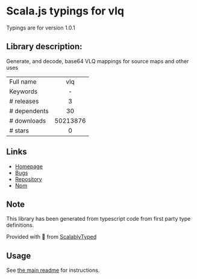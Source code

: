 
# Scala.js typings for vlq

Typings are for version 1.0.1

## Library description:
Generate, and decode, base64 VLQ mappings for source maps and other uses

|                    |                 |
| ------------------ | :-------------: |
| Full name          | vlq |
| Keywords           | - |
| # releases         | 3 |
| # dependents       | 30 |
| # downloads        | 50213876 |
| # stars            | 0 |

## Links
- [Homepage](https://github.com/Rich-Harris/vlq#readme)
- [Bugs](https://github.com/Rich-Harris/vlq/issues)
- [Repository](https://github.com/Rich-Harris/vlq)
- [Npm](https://www.npmjs.com/package/vlq)
    


## Note
This library has been generated from typescript code from first party type definitions.

Provided with :purple_heart: from [ScalablyTyped](https://github.com/oyvindberg/ScalablyTyped)

## Usage
See [the main readme](../../readme.md) for instructions.


